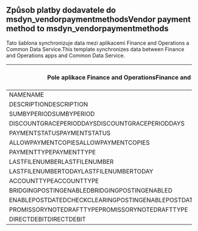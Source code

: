 ## <a name="vendor-payment-method-to-msdyn_vendorpaymentmethods"></a><span data-ttu-id="733aa-101">Způsob platby dodavatele do msdyn_vendorpaymentmethods</span><span class="sxs-lookup"><span data-stu-id="733aa-101">Vendor payment method to msdyn_vendorpaymentmethods</span></span>

<span data-ttu-id="733aa-102">Tato šablona synchronizuje data mezi aplikacemi Finance and Operations a Common Data Service.</span><span class="sxs-lookup"><span data-stu-id="733aa-102">This template synchronizes data between Finance and Operations apps and Common Data Service.</span></span>

<span data-ttu-id="733aa-103">Pole aplikace Finance and Operations</span><span class="sxs-lookup"><span data-stu-id="733aa-103">Finance and Operations field</span></span> | <span data-ttu-id="733aa-104">Typ mapování</span><span class="sxs-lookup"><span data-stu-id="733aa-104">Map type</span></span> | <span data-ttu-id="733aa-105">Jiné pole Dynamics 365</span><span class="sxs-lookup"><span data-stu-id="733aa-105">Other Dynamics 365 field</span></span> | <span data-ttu-id="733aa-106">Výchozí hodnota</span><span class="sxs-lookup"><span data-stu-id="733aa-106">Default value</span></span>
---|---|---|---
<span data-ttu-id="733aa-107">NAME</span><span class="sxs-lookup"><span data-stu-id="733aa-107">NAME</span></span> | = | <span data-ttu-id="733aa-108">msdyn_name</span><span class="sxs-lookup"><span data-stu-id="733aa-108">msdyn_name</span></span> | 
<span data-ttu-id="733aa-109">DESCRIPTION</span><span class="sxs-lookup"><span data-stu-id="733aa-109">DESCRIPTION</span></span> | = | <span data-ttu-id="733aa-110">msdyn_description</span><span class="sxs-lookup"><span data-stu-id="733aa-110">msdyn_description</span></span> | 
<span data-ttu-id="733aa-111">SUMBYPERIOD</span><span class="sxs-lookup"><span data-stu-id="733aa-111">SUMBYPERIOD</span></span> | >< | <span data-ttu-id="733aa-112">msdyn_sumbyperiod</span><span class="sxs-lookup"><span data-stu-id="733aa-112">msdyn_sumbyperiod</span></span> | 
<span data-ttu-id="733aa-113">DISCOUNTGRACEPERIODDAYS</span><span class="sxs-lookup"><span data-stu-id="733aa-113">DISCOUNTGRACEPERIODDAYS</span></span> | = | <span data-ttu-id="733aa-114">msdyn_discountgraceperioddays</span><span class="sxs-lookup"><span data-stu-id="733aa-114">msdyn_discountgraceperioddays</span></span> | 
<span data-ttu-id="733aa-115">PAYMENTSTATUS</span><span class="sxs-lookup"><span data-stu-id="733aa-115">PAYMENTSTATUS</span></span> | >< | <span data-ttu-id="733aa-116">msdyn_paymentstatus</span><span class="sxs-lookup"><span data-stu-id="733aa-116">msdyn_paymentstatus</span></span> | 
<span data-ttu-id="733aa-117">ALLOWPAYMENTCOPIES</span><span class="sxs-lookup"><span data-stu-id="733aa-117">ALLOWPAYMENTCOPIES</span></span> | >< | <span data-ttu-id="733aa-118">msdyn_allowpaymentcopies</span><span class="sxs-lookup"><span data-stu-id="733aa-118">msdyn_allowpaymentcopies</span></span> | 
<span data-ttu-id="733aa-119">PAYMENTTYPE</span><span class="sxs-lookup"><span data-stu-id="733aa-119">PAYMENTTYPE</span></span> | >< | <span data-ttu-id="733aa-120">msdyn_paymenttype</span><span class="sxs-lookup"><span data-stu-id="733aa-120">msdyn_paymenttype</span></span> | 
<span data-ttu-id="733aa-121">LASTFILENUMBER</span><span class="sxs-lookup"><span data-stu-id="733aa-121">LASTFILENUMBER</span></span> | = | <span data-ttu-id="733aa-122">msdyn_lastfilenumber</span><span class="sxs-lookup"><span data-stu-id="733aa-122">msdyn_lastfilenumber</span></span> | 
<span data-ttu-id="733aa-123">LASTFILENUMBERTODAY</span><span class="sxs-lookup"><span data-stu-id="733aa-123">LASTFILENUMBERTODAY</span></span> | = | <span data-ttu-id="733aa-124">msdyn_lastfilenumbertoday</span><span class="sxs-lookup"><span data-stu-id="733aa-124">msdyn_lastfilenumbertoday</span></span> | 
<span data-ttu-id="733aa-125">ACCOUNTTYPE</span><span class="sxs-lookup"><span data-stu-id="733aa-125">ACCOUNTTYPE</span></span> | >< | <span data-ttu-id="733aa-126">msdyn_accounttype</span><span class="sxs-lookup"><span data-stu-id="733aa-126">msdyn_accounttype</span></span> | 
<span data-ttu-id="733aa-127">BRIDGINGPOSTINGENABLED</span><span class="sxs-lookup"><span data-stu-id="733aa-127">BRIDGINGPOSTINGENABLED</span></span> | >< | <span data-ttu-id="733aa-128">msdyn_bridgingposting</span><span class="sxs-lookup"><span data-stu-id="733aa-128">msdyn_bridgingposting</span></span> | 
<span data-ttu-id="733aa-129">ENABLEPOSTDATEDCHECKCLEARINGPOSTING</span><span class="sxs-lookup"><span data-stu-id="733aa-129">ENABLEPOSTDATEDCHECKCLEARINGPOSTING</span></span> | >< | <span data-ttu-id="733aa-130">msdyn_postdatedcheckclearingposting</span><span class="sxs-lookup"><span data-stu-id="733aa-130">msdyn_postdatedcheckclearingposting</span></span> | 
<span data-ttu-id="733aa-131">PROMISSORYNOTEDRAFTTYPE</span><span class="sxs-lookup"><span data-stu-id="733aa-131">PROMISSORYNOTEDRAFTTYPE</span></span> | >< | <span data-ttu-id="733aa-132">msdyn_promissorynotedrafttype</span><span class="sxs-lookup"><span data-stu-id="733aa-132">msdyn_promissorynotedrafttype</span></span> | 
<span data-ttu-id="733aa-133">DIRECTDEBIT</span><span class="sxs-lookup"><span data-stu-id="733aa-133">DIRECTDEBIT</span></span> | >< | <span data-ttu-id="733aa-134">msdyn_directdebit</span><span class="sxs-lookup"><span data-stu-id="733aa-134">msdyn_directdebit</span></span> | 
